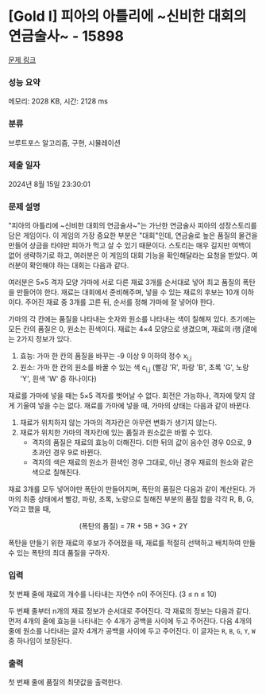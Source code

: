 # [Gold I] 피아의 아틀리에 ~신비한 대회의 연금술사~ - 15898 

[문제 링크](https://www.acmicpc.net/problem/15898) 

### 성능 요약

메모리: 2028 KB, 시간: 2128 ms

### 분류

브루트포스 알고리즘, 구현, 시뮬레이션

### 제출 일자

2024년 8월 15일 23:30:01

### 문제 설명

<p>"피아의 아틀리에 ~신비한 대회의 연금술사~"는 가난한 연금술사 피아의 성장스토리를 담은 게임이다. 이 게임의 가장 중요한 부분은 "대회"인데, 연금술로 높은 품질의 물건을 만들어 상금을 타야만 피아가 먹고 살 수 있기 때문이다. 스토리는 매우 길지만 여백이 없어 생략하기로 하고, 여러분은 이 게임의 대회 기능을 확인해달라는 요청을 받았다. 여러분이 확인해야 하는 대회는 다음과 같다.</p>

<p>여러분은 5×5 격자 모양 가마에 서로 다른 재료 3개를 순서대로 넣어 최고 품질의 폭탄을 만들어야 한다. 재료는 대회에서 준비해주며, 넣을 수 있는 재료의 후보는 10개 이하이다. 주어진 재료 중 3개를 고른 뒤, 순서를 정해 가마에 잘 넣어야 한다.</p>

<p>가마의 각 칸에는 품질을 나타내는 숫자와 원소를 나타내는 색이 칠해져 있다. 초기에는 모든 칸의 품질은 0, 원소는 흰색이다. 재료는 4×4 모양으로 생겼으며, 재료의 i행 j열에는 2가지 정보가 있다.</p>

<ol>
	<li>효능: 가마 한 칸의 품질을 바꾸는 -9 이상 9 이하의 정수 x<sub>i,j</sub></li>
	<li>원소: 가마 한 칸의 원소를 바꿀 수 있는 색 c<sub>i,j</sub> (빨강 'R', 파랑 'B', 초록 'G', 노랑 'Y', 흰색 'W' 중 하나이다)</li>
</ol>

<p>재료를 가마에 넣을 때는 5×5 격자를 벗어날 수 없다. 회전은 가능하나, 격자에 맞지 않게 기울여 넣을 수는 없다. 재료를 가마에 넣을 때, 가마의 상태는 다음과 같이 바뀐다.</p>

<ol>
	<li>재료가 위치하지 않는 가마의 격자칸은 아무런 변화가 생기지 않는다.</li>
	<li>재료가 위치한 가마의 격자칸에 있는 품질과 원소값은 바뀔 수 있다.
	<ul>
		<li>격자의 품질은 재료의 효능이 더해진다. 더한 뒤의 값이 음수인 경우 0으로, 9 초과인 경우 9로 바뀐다.</li>
		<li>격자의 색은 재료의 원소가 흰색인 경우 그대로, 아닌 경우 재료의 원소와 같은 색으로 칠해진다.</li>
	</ul>
	</li>
</ol>

<p>재료 3개를 모두 넣어야만 폭탄이 만들어지며, 폭탄의 품질은 다음과 같이 계산된다. 가마의 최종 상태에서 빨강, 파랑, 초록, 노랑으로 칠해진 부분의 품질 합을 각각 R, B, G, Y라고 했을 때,</p>

<p style="text-align: center;">(폭탄의 품질) = 7R + 5B + 3G + 2Y</p>

<p>폭탄을 만들기 위한 재료의 후보가 주어졌을 때, 재료를 적절히 선택하고 배치하여 만들 수 있는 폭탄의 최대 품질을 구하자.</p>

### 입력 

 <p>첫 번째 줄에 재료의 개수를 나타내는 자연수 n이 주어진다. (3 ≤ n ≤ 10)</p>

<p>두 번째 줄부터 n개의 재료 정보가 순서대로 주어진다. 각 재료의 정보는 다음과 같다. 먼저 4개의 줄에 효능을 나타내는 수 4개가 공백을 사이에 두고 주어진다. 다음 4개의 줄에 원소를 나타내는 글자 4개가 공백을 사이에 두고 주어진다. 이 글자는 <code>R</code>, <code>B</code>, <code>G</code>, <code>Y</code>, <code>W</code> 중 하나임이 보장된다.</p>

### 출력 

 <p>첫 번째 줄에 품질의 최댓값을 출력한다.</p>

